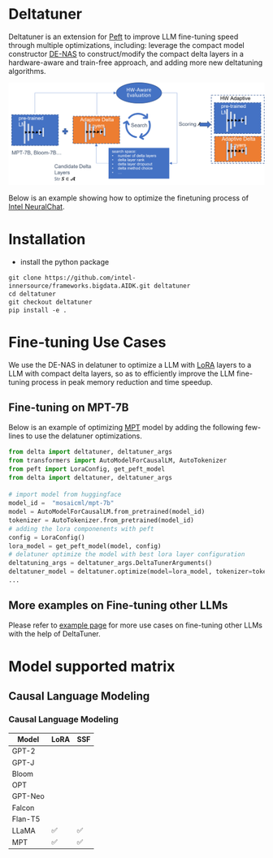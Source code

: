 Deltatuner
============
Deltatuner is an extension for [Peft](https://github.com/huggingface/peft) to improve LLM fine-tuning speed through multiple optimizations, including: leverage the compact model constructor [DE-NAS](https://github.com/intel/e2eAIOK/tree/main/e2eAIOK/DeNas) to construct/modify the compact delta layers in a hardware-aware and train-free approach, and adding more new deltatuning algorithms.

![Architecure](./doc/deltatuner.png)

Below is an example showing how to optimize the finetuning process of [Intel NeuralChat](https://github.com/intel/intel-extension-for-transformers/tree/main/workflows/chatbot/fine_tuning).

# Installation
- install the python package
```shell
git clone https://github.com/intel-innersource/frameworks.bigdata.AIDK.git deltatuner
cd deltatuner
git checkout deltatuner
pip install -e .
```


# Fine-tuning Use Cases

We use the DE-NAS in delatuner to optimize a LLM with [LoRA](https://arxiv.org/pdf/2106.09685.pdf) layers to a LLM with compact delta layers, so as to efficiently improve the LLM fine-tuning process in peak memory reduction and time speedup. 

## Fine-tuning on MPT-7B
Below is an example of optimizing [MPT](https://huggingface.co/mosaicml/mpt-7b) model by adding the following few-lines to use the delatuner optimizations. 

```python
from delta import deltatuner, deltatuner_args
from transformers import AutoModelForCausalLM, AutoTokenizer
from peft import LoraConfig, get_peft_model
from delta import deltatuner, deltatuner_args

# import model from huggingface
model_id =  "mosaicml/mpt-7b"
model = AutoModelForCausalLM.from_pretrained(model_id)
tokenizer = AutoTokenizer.from_pretrained(model_id)
# adding the lora componenents with peft
config = LoraConfig()
lora_model = get_peft_model(model, config) 
# delatuner optimize the model with best lora layer configuration
deltatuning_args = deltatuner_args.DeltaTunerArguments()
deltatuner_model = deltatuner.optimize(model=lora_model, tokenizer=tokenizer, deltatuning_args=deltatuning_args)
...
```

## More examples on Fine-tuning other LLMs

Please refer to [example page](https://github.com/intel-innersource/frameworks.bigdata.AIDK/tree/deltatuner/example) for more use cases on fine-tuning other LLMs with the help of DeltaTuner.

# Model supported matrix

## Causal Language Modeling
### Causal Language Modeling
| Model        | LoRA | SSF  |
|--------------| ---- | ---- |
| GPT-2        |  |  |
| GPT-J        |  |  |
| Bloom        |  |  |
| OPT          |  |  |
| GPT-Neo      |  |  |
| Falcon       |  |  |
| Flan-T5      |  |  |
| LLaMA        | ✅  | ✅  |
| MPT          | ✅  | ✅  |
